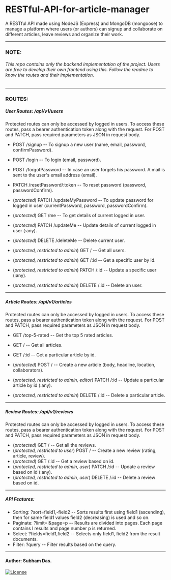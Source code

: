 # RESTful-API-for-article-manager

A RESTful API made using NodeJS (Express) and MongoDB (mongoose) to manage a platform where users (or authors) can signup and collaborate on different articles, leave reviews and organize their work. 

------------------------------------------------------------------------------------------------------------------------------------------
### NOTE: 

###### This repo contains only the backend implementation of the project. Users are free to develop their own frontend using this. Follow the readme to know the routes and their implementation.

-------------------------------------------------------------------------------------------------------------------------------------

### ROUTES:

##### User Routes: /api/v1/users

Protected routes can only be accessed by logged in users. To access these routes, pass a bearer authentication token along with the request.
For POST and PATCH, pass required parameters as JSON in request body.

- POST /signup                  -- To signup a new user (name, email, password, confirmPassword).
- POST /login                   -- To login (email, password).
- POST /forgotPassword          -- In case an user forgets his password. A mail is sent to the user's email address (email).
- PATCH /resetPassword/:token   -- To reset password (password, passwordConfirm).

- (*protected*) PATCH /updateMyPassword -- To update password for logged in user (currentPassword, password, passwordConfirm).
- (*protected*) GET /me                 -- To get details of current logged in user.
- (*protected*) PATCH /updateMe         -- Update details of current logged in user (:any).
- (*protected*) DELETE /deleteMe        -- Delete current user.

- (*protected, restricted to admin*) GET /        -- Get all users.
- (*protected, restricted to admin*) GET /:id     -- Get a specific user by id.
- (*protected, restricted to admin*) PATCH /:id   -- Update a specific user (:any).
- (*protected, restricted to admin*) DELETE /:id  -- Delete an user.

------------------------------------------------------------------------------------------------------------------------------------

##### Article Routes: /api/v1/articles

Protected routes can only be accessed by logged in users. To access these routes, pass a bearer authentication token along with the request.
For POST and PATCH, pass required parameters as JSON in request body.

- GET /top-5-rated                                      -- Get the top 5 rated articles.
- GET /                                                 -- Get all articles.
- GET /:id                                              -- Get a particular article by id.

- (*protected*) POST /                                    -- Create a new article (body, headline, location, collaborators).
- (*protected, restricted to admin, editor*)  PATCH /:id  -- Update a particular article by id (:any).
- (*protected, restricted to admin*) DELETE /:id          -- Delete a particular article.

--------------------------------------------------------------------------------------------------------------------------------------

##### Review Routes: /api/v1/reviews

Protected routes can only be accessed by logged in users. To access these routes, pass a bearer authentication token along with the request.
For POST and PATCH, pass required parameters as JSON in request body.

- (*protected*) GET /                                   -- Get all the reviews.
- (*protected, restricted to user*) POST /              -- Create a new review (rating, article, review).
- (*protected*) GET /:id                                -- Get a review based on id.
- (*protected, restricted to admin, user*) PATCH /:id   -- Update a review based on id (:any).
- (*protected, restricted to admin, user*) DELETE /:id  -- Delete a review based on id.

-----------------------------------------------------------------------------------------------------------------------------------------

##### API Features: 

- Sorting: ?sort=field1,-field2       --  Sorts results first using field1 (ascending), then for same field1 values field2 (decreasing) is used and so on.
- Paginate: ?limit=l&page=p           --  Results are divided into pages. Each page contains l results and page number p is returned.
- Select: ?fields=field1,field2       --  Selects only field1, field2 from the result documents.
- Filter: ?query                      --  Filter results based on the query.

---------------------------------------------------------------------------------------------------------------------------------------------

#### Author: Subham Das.

[![License](http://img.shields.io/:license-mit-blue.svg)](http://doge.mit-license.org)
